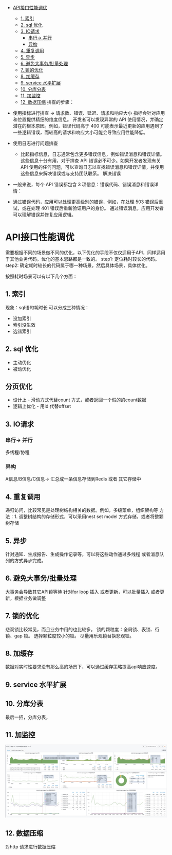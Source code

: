 - [API接口性能调优](#api接口性能调优)
  - [1. 索引](#1索引)
  - [2. sql 优化](#2-sql优化)
  - [3. IO请求](#3-io请求)
    - [串行-> 并行](#串行并行)
    - [异构](#异构)
  - [4. 重复调用](#4重复调用)
  - [5. 异步](#5异步)
  - [6. 避免大事务/批量处理](#6避免大事务批量处理)
  - [7. 锁的优化](#7锁的优化)
  - [8. 加缓存](#8加缓存)
  - [9. service 水平扩展](#9-service水平扩展)
  - [10. 分库分表](#10分库分表)
  - [11. 加监控](#11加监控)
  - [12. 数据压缩](#12数据压缩)
排查的步骤：
- 使用指标进行排查 -> 请求数、错误、延迟、请求和响应大小
指标会针对应用和位置提供精细的维度信息。
开发者可以发现异常的 API 使用情况，并确定潜在的根本原因。例如，错误代码高于 400 可能表示最近更新的应用遇到了一些逻辑错误，而较高的请求和响应大小可能会导致应用性能降低。
- 使用日志进行问题排查
    - 比起指标信息，日志通常包含更多错误信息，例如错误消息和错误详情。这些信息十分有用，对于排查 API 错误必不可少。如果开发者发现有关 API 使用的任何问题，可以查询日志以查找错误消息和错误详情，并使用这些信息来解决错误或与支持团队联系。
解决错误
 - 一般来说，每个 API 错误都包含 3 项信息：错误代码、错误消息和错误详情：

 - 通过错误代码，应用可以处理更高级别的错误，例如，在处理 503 错误后重试，或在处理 401 错误后重新验证用户的身份。
通过错误消息，应用开发者可以理解错误并修复应用逻辑。

# API接口性能调优
需要根据不同的场景做不同的优化，以下优化的手段不仅仅适用于API，同样适用于其他业务代码。优化的基本思路都是一致的。
step1: 定位耗时较长的代码。
step2: 确定耗时较长的代码属于哪一种场景，然后具体场景，具体优化。

按照耗时场景可以有以下几个方面：
## 1. 索引
现象：sql语句耗时长
可以分成三种情况：
 - 没加索引
 - 索引没生效
 - 选错索引
## 2. sql 优化
 - 主动优化
 - 被动优化
## 分页优化
 - 设计上 - 滑动方式代替count 方式，或者返回一个假的的count数据
 - 逻辑上优化 - 用id 代替offset

## 3. IO请求
### 串行-> 并行
多线程/协程
### 异构
 A信息/B信息/C信息-> 汇总成一条信息存储到Redis 或者 其它存储中
## 4. 重复调用
 递归访问，比较常见是处理树结构相关的数据。例如，多级菜单，组织架构等
 方法：1. 调整树结构的存储形式，可以采用nest set model 方式存储，或者将整颗树存储

## 5. 异步
针对通知、生成报告、生成操作记录等，可以将这些动作通过多线程 或者消息队列的方式异步完成。
## 6. 避免大事务/批量处理
大事务会导致其它API锁等待
针对for loop 插入 或者更新，可以批量插入 或者更新，根据业务做调整
## 7. 锁的优化
悲观锁比较常见，而且业务中用的也比较多。
锁的颗粒度：全局锁、表锁、行锁、gap 锁。
选择颗粒度较小的锁。
尽量用乐观锁替换悲观锁。

## 8. 加缓存
数据对实时性要求没有那么高的场景下，可以通过缓存策略提高api响应速度。
## 9. service 水平扩展
## 10. 分库分表
最后一招，分库分表，
## 11. 加监控
![](media/16494757826164/16632335760891.jpg)

## 12. 数据压缩
对http 请求进行数据压缩